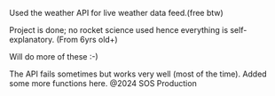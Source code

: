 Used the weather API for live weather data feed.(free btw)

Project is done; no rocket science used hence everything is self-explanatory. (From 6yrs old+)

Will do more of these :-)

The API fails sometimes but works very well (most of the time).
Added some more functions here. 
@2024 SOS Production


